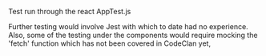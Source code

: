 Test run through the react AppTest.js

Further testing would involve Jest with which to date had no experience.
Also, some of the testing under the components would require mocking the 'fetch' function which has not been covered in CodeClan yet,

